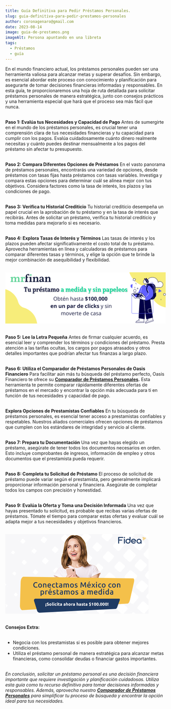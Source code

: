 ```yaml
---
title: Guía Definitiva para Pedir Préstamos Personales.
slug: guia-definitiva-para-pedir-prestamos-personales
author: coronagenaro@gmail.com
date: 2023-08-14
image: guia-de-prestamos.png
imageAlt: Persona apuntando en una libreta
tags:
  - Préstamos
  - guía
---
```

En el mundo financiero actual, los préstamos personales pueden ser una herramienta valiosa para alcanzar metas y superar desafíos. Sin embargo, es esencial abordar este proceso con conocimiento y planificación para asegurarte de tomar decisiones financieras informadas y responsables. En esta guía, te proporcionaremos una hoja de ruta detallada para solicitar préstamos personales de manera estratégica, junto con consejos prácticos y una herramienta especial que hará que el proceso sea más fácil que nunca. <br/><br/>

**Paso 1: Evalúa tus Necesidades y Capacidad de Pago** Antes de sumergirte en el mundo de los préstamos personales, es crucial tener una comprensión clara de tus necesidades financieras y tu capacidad para cumplir con los pagos. Evalúa cuidadosamente cuánto dinero realmente necesitas y cuánto puedes destinar mensualmente a los pagos del préstamo sin afectar tu presupuesto. <br/><br/>

**Paso 2: Compara Diferentes Opciones de Préstamos** En el vasto panorama de préstamos personales, encontrarás una variedad de opciones, desde préstamos con tasas fijas hasta préstamos con tasas variables. Investiga y compara estas opciones para determinar cuál se alinea mejor con tus objetivos. Considera factores como la tasa de interés, los plazos y las condiciones de pago. <br/><br/>

**Paso 3: Verifica tu Historial Crediticio** Tu historial crediticio desempeña un papel crucial en la aprobación de tu préstamo y en la tasa de interés que recibirás. Antes de solicitar un préstamo, verifica tu historial crediticio y toma medidas para mejorarlo si es necesario. <br/><br/>

**Paso 4: Explora Tasas de Interés y Términos** Las tasas de interés y los plazos pueden afectar significativamente el costo total de tu préstamo. Aprovecha herramientas en línea y calculadoras de préstamos para comparar diferentes tasas y términos, y elige la opción que te brinde la mejor combinación de asequibilidad y flexibilidad. <br/><br/>

[![Banner Mr Finan](bannermf-1-.png "Cotiza tu préstamos personal con Mr Finan")](https://bit.ly/3qBTHJc)
<br/><br/>

**Paso 5: Lee la Letra Pequeña** Antes de firmar cualquier acuerdo, es esencial leer y comprender los términos y condiciones del préstamo. Presta atención a las tarifas ocultas, los cargos por pagos atrasados y otros detalles importantes que podrían afectar tus finanzas a largo plazo. <br/><br/>

**Paso 6: Utiliza el Comparador de Préstamos Personales de Oasis Financiero** Para facilitar aún más tu búsqueda del préstamo perfecto, Oasis Financiero te ofrece su **[Comparador de Préstamos Personales](https://www.oasisfinanciero.com/compara/prestamos-personales).** Esta herramienta te permite comparar rápidamente diferentes ofertas de préstamos en el mercado y encontrar la opción más adecuada para ti en función de tus necesidades y capacidad de pago. <br/><br/>

**Explora Opciones de Prestamistas Confiables** En tu búsqueda de préstamos personales, es esencial tener acceso a prestamistas confiables y respetables. Nuestros aliados comerciales ofrecen opciones de préstamos que cumplen con los estándares de integridad y servicio al cliente. <br/><br/>

**Paso 7: Prepara tu Documentación** Una vez que hayas elegido un préstamo, asegúrate de tener todos los documentos necesarios en orden. Esto incluye comprobantes de ingresos, información de empleo y otros documentos que el prestamista pueda requerir. <br/><br/>

**Paso 8: Completa tu Solicitud de Préstamo** El proceso de solicitud de préstamo puede variar según el prestamista, pero generalmente implicará proporcionar información personal y financiera. Asegúrate de completar todos los campos con precisión y honestidad. <br/><br/>

**Paso 9: Evalúa la Oferta y Toma una Decisión Informada** Una vez que hayas presentado tu solicitud, es probable que recibas varias ofertas de préstamos. Tómate el tiempo para comparar estas ofertas y evaluar cuál se adapta mejor a tus necesidades y objetivos financieros. <br/><br/>

[![Banner Fidea](pushnotif-450x250.jpg "Cotiza y solicta tu préstamo en Fidea")](https://bit.ly/45uMWYw)
<br/><br/>

**Consejos Extra:** <br/><br/>

* Negocia con los prestamistas si es posible para obtener mejores condiciones.
* Utiliza el préstamo personal de manera estratégica para alcanzar metas financieras, como consolidar deudas o financiar gastos importantes. <br/><br/>

*En conclusión, solicitar un préstamo personal es una decisión financiera importante que requiere investigación y planificación cuidadosas. Utiliza esta guía como tu recurso definitivo para tomar decisiones informadas y responsables. Además, aprovecha nuestro **[Comparador de Préstamos Personales](https://www.oasisfinanciero.com/compara/prestamos-personales)** para simplificar tu proceso de búsqueda y encontrar la opción ideal para tus necesidades.*

<!--EndFragment-->